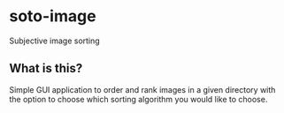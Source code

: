 # soto-image

Subjective image sorting

## What is this?

Simple GUI application to order and rank images in a given directory with the option to choose which sorting algorithm you would like to choose.
